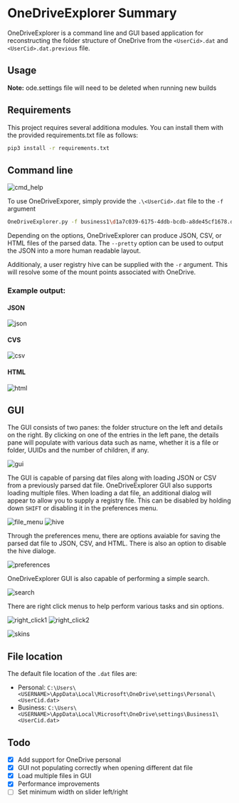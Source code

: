 # OneDriveExplorer Summary

OneDriveExplorer is a command line and GUI based application for reconstructing the folder structure of OneDrive from the `<UserCid>.dat` and `<UserCid>.dat.previous` file.

## Usage

**Note:** ode.settings file will need to be deleted when running new builds

## Requirements

This project requires several additiona modules. You can install them with the provided requirements.txt file as follows:

```bash
pip3 install -r requirements.txt
```

## Command line

![cmd_help](./Images/cmd_help.png)

To use OneDriveExporer, simply provide the `.\<UserCid>.dat` file to the `-f` argument

```bash
OneDriveExplorer.py -f business1\d1a7c039-6175-4ddb-bcdb-a8de45cf1678.dat
```

Depending on the options, OneDriveExplorer can produce JSON, CSV, or HTML files of the parsed data. The `--pretty` option can be used to output the JSON into a more human readable layout.

Additionaly, a user registry hive can be supplied with the `-r` argument. This will resolve some of the mount points associated with OneDrive.

### Example output:

#### JSON

![json](./Images/json.png)

#### CVS

![csv](./Images/csv.png)

#### HTML

![html](./Images/html.png)

## GUI

The GUI consists of two panes: the folder structure on the left and details on the right. By clicking on one of the entries in the left pane, the details pane will populate with various data such as name, whether it is a file or folder, UUIDs and the number of children, if any.

![gui](./Images/gui.png)

The GUI is capable of parsing dat files along with loading JSON or CSV from a previously parsed dat file. OneDriveExplorer GUI also supports loading multiple files. When loading a dat file, an additional dialog will appear to allow you to supply a registry file. This can be disabled by holding down `SHIFT` or disabling it in the preferences menu.

![file_menu](./Images/file_menu.png)  ![hive](./Images/hive.png)

Through the preferences menu, there are options avaiable for saving the parsed dat file to JSON, CSV, and HTML. There is also an option to disable the hive dialoge.

![preferences](./Images/preference.png) 

OneDriveExplorer GUI is also capable of performing a simple search.

![search](./Images/search.png)

There are right click menus to help perform various tasks and sin options.

![right_click1](./Images/rc_menu1.png)
![right_click2](./Images/rc_menu2.png)

![skins](./Images/skins.png)

## File location

The default file location of the `.dat` files are:

- Personal: `C:\Users\<USERNAME>\AppData\Local\Microsoft\OneDrive\settings\Personal\<UserCid.dat>`
- Business: `C:\Users\<USERNAME>\AppData\Local\Microsoft\OneDrive\settings\Business1\<UserCid.dat>`

## Todo

- [x] Add support for OneDrive personal
- [x] GUI not populating correctly when opening different dat file
- [x] Load multiple files in GUI
- [x] Performance improvements
- [ ] Set minimum width on slider left/right